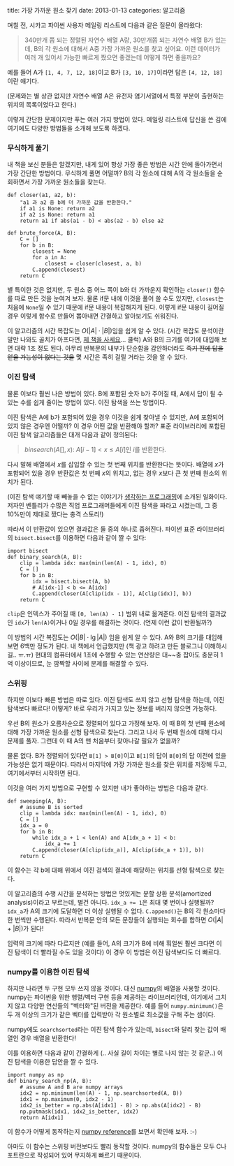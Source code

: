 title: 가장 가까운 원소 찾기
date: 2013-01-13
categories: 알고리즘

며칠 전, 시카고 파이썬 사용자 메일링 리스트에 다음과 같은 질문이 올라왔다:

> 340만개 쯤 되는 정렬된 자연수 배열 A랑, 30만개쯤 되는 자연수 배열 B가 있는데, B의 각 원소에 대해서 A중 가장 가까운 원소를 찾고 싶어요. 이런 데이터가 여러 개 있어서 가능한 빠르게 짰으면 좋겠는데 어떻게 하면 좋을까요?

예를 들어 A가 `[1, 4, 7, 12, 18]`이고 B가 `[3, 10, 17]`이라면 답은 `[4, 12, 18]`이란 얘기다.

(문제와는 별 상관 없지만 자연수 배열 A은 유전자 염기서열에서 특정 부분이 출현하는 위치의 목록이었다고 한다.)

이렇게 간단한 문제이지만 푸는 여러 가지 방법이 있다. 메일링 리스트에 답신을 쓴 김에 여기에도 다양한 방법들을 소개해 보도록 하겠다.

### 무식하게 풀기

내 책을 보신 분들은 알겠지만, 내게 있어 항상 가장 좋은 방법은 시간 안에 돌아가면서 가장 간단한 방법이다. 무식하게 풀면 어떨까? B의 각 원소에 대해 A의 각 원소들을 순회하면서 가장 가까운 원소들을 찾는다.

	def closer(a1, a2, b):
		"a1 과 a2 중 b에 더 가까운 값을 반환한다."
		if a1 is None: return a2
		if a2 is None: return a1
		return a1 if abs(a1 - b) < abs(a2 - b) else a2

	def brute_force(A, B):
		C = []
		for b in B:
			closest = None
			for a in A:
				closest = closer(closest, a, b)
			C.append(closest)
		return C

별 특이한 것은 없지만, 두 원소 중 어느 쪽이 b와 더 가까운지 확인하는 `closer()` 함수를 따로 만든 것을 눈여겨 보자. 물론 if문 내에 이것을 풀어 쓸 수도 있지만, `closest`는 처음에 `None`일 수 있기 때문에 if문 내용이 복잡해지게 된다. 이렇게 if문 내용이 길어질 경우 이렇게 함수로 만들어 뽑아내면 간결하고 알아보기도 쉬워진다.

이 알고리즘의 시간 복잡도는 $O(|A|\cdot|B|)$임을 쉽게 알 수 있다. (시간 복잡도 분석이란 말만 나와도 골치가 아프다면, [제 책을 사세요](http://book.algospot.com/)... 쿨럭) A와 B의 크기를 여기에 대입해 보면 대략 1조 정도 된다. 아무리 반복문의 내부가 단순함을 감안하더라도 <s>죽기 전에 답을 얻을 가능성이 없다는 것을</s> 몇 시간은 족히 걸릴 거라는 것을 알 수 있다.

### 이진 탐색

물론 이보다 훨씬 나은 방법이 있다. B에 포함된 숫자 b가 주어질 때, A에서 답이 될 수 있는 수를 쉽게 줄이는 방법이 있다. 이진 탐색을 쓰는 방법이다.

이진 탐색은 A에 b가 포함되어 있을 경우 이것을 쉽게 찾아낼 수 있지만, A에 포함되어 있지 않은 경우엔 어떨까? 이 경우 어떤 값을 반환해야 할까? 표준 라이브러리에 포함된 이진 탐색 알고리즘들은 대개 다음과 같이 정의된다:

> $binsearch(A[], x)$: $A[i-1] < x \le A[i]$인 $i$를 반환한다.

다시 말해 배열에서 $x$를 삽입할 수 있는 첫 번째 위치를 반환한다는 뜻이다. 배열에 $x$가 포함되어 있을 경우 반환값은 첫 번째 $x$의 위치고, 없는 경우 $x$보다 큰 첫 번째 원소의 위치가 된다.

(이진 탐색 얘기할 때 빼놓을 수 없는 이야기가 [생각하는 프로그래밍](http://www.yes24.com/24/goods/329227?scode=032&OzSrank=1)에 소개된 일화이다. 저자인 벤틀리가 수많은 직업 프로그래머들에게 이진 탐색을 짜라고 시켰는데, 그 중 10%만이 제대로 짰다는 충격 스토리!)

따라서 이 반환값이 있으면 결과값은 둘 중의 하나로 좁혀진다. 파이썬 표준 라이브러리의 `bisect.bisect`를 이용하면 다음과 같이 짤 수 있다:

	import bisect
	def binary_search(A, B):
		clip = lambda idx: max(min(len(A) - 1, idx), 0)
		C = []
		for b in B:
			idx = bisect.bisect(A, b)
			# A[idx-1] < b <= A[idx]
			C.append(closer(A[clip(idx - 1)], A[clip(idx)], b))
		return C

`clip`은 인덱스가 주어질 때 `[0, len(A) - 1]` 범위 내로 옮겨준다. 이진 탐색의 결과값인 `idx`가 `len(A)`이거나 0일 경우를 해결하는 것이다. (언제 이런 값이 반환될까?)

이 방법의 시간 복잡도는 $O\left( |B|\cdot \lg |A| \right)$ 임을 쉽게 알 수 있다. A와 B의 크기를 대입해 보면 6백만 정도가 된다. 내 책에서 언급했지만 (책 광고 하려고 만든 블로그니 이해하시길.. ㅠ.ㅠ) 현대의 컴퓨터에서 1초에 수행할 수 있는 연산량은 대~~충 잡아도 충분히 1억 이상이므로, 눈 깜짝할 사이에 문제를 해결할 수 있다.

### 스위핑

하지만 이보다 빠른 방법은 따로 있다. 이진 탐색도 쓰지 않고 선형 탐색을 하는데, 이진 탐색보다 빠르다! 어떻게? 바로 우리가 가지고 있는 정보를 버리지 않으면 가능하다. 

우선 B의 원소가 오름차순으로 정렬되어 있다고 가정해 보자. 이 때 B의 첫 번째 원소에 대해 가장 가까운 원소를 선형 탐색으로 찾는다. 그리고 나서 두 번째 원소에 대해 다시 문제를 풀자. 그런데 이 때 A의 맨 처음부터 찾아나갈 필요가 없을까? 

물론 없다. B가 정렬되어 있다면 `B[1] > B[0]`이고 `B[1]`의 답이 `B[0]`의 답 이전에 있을 가능성은 없기 때문이다. 따라서 마지막에 가장 가까운 원소를 찾은 위치를 저장해 두고, 여기에서부터 시작하면 된다.

이것을 여러 가지 방법으로 구현할 수 있지만 내가 좋아하는 방법은 다음과 같다.

	def sweeping(A, B):
		# assume B is sorted
		clip = lambda idx: max(min(len(A) - 1, idx), 0)
		C = []
		idx_a = 0
		for b in B:
			while idx_a + 1 < len(A) and A[idx_a + 1] < b:
				idx_a += 1
			C.append(closer(A[clip(idx_a)], A[clip(idx_a + 1)], b))
		return C

이 함수는 각 b에 대해 위에서 이진 검색의 결과에 해당하는 위치를 선형 탐색으로 찾는다. 

이 알고리즘의 수행 시간을 분석하는 방법은 멋있게는 분할 상환 분석(amortized analysis)이라고 부르는데, 별건 아니다. `idx_a += 1`은 최대 몇 번이나 실행될까? `idx_a`가 A의 크기에 도달하면 더 이상 실행될 수 없다. `C.append()`는 B의 각 원소마다 한 번씩만 수행된다. 따라서 반복문 안의 모든 문장들이 실행되는 회수를 합하면 $O(|A|+|B|)$가 된다!

입력의 크기에 따라 다르지만 (예를 들어, A의 크기가 B에 비해 훠얼씬 훨씬 크다면 이진 탐색이 더 빨라질 수도 있을 것이다) 이 경우 이 방법은 이진 탐색보다도 더 빠르다.

### numpy를 이용한 이진 탐색

하지만 나라면 두 구현 모두 쓰지 않을 것이다. 대신 [numpy](http://www.numpy.org/)의 배열을 사용할 것이다. numpy는 파이썬을 위한 행렬/벡터 구현 등을 제공하는 라이브러리인데, 여기에서 그치지 않고 다양한 연산들의 "벡터화"된 버전을 제공한다. 예를 들어 `numpy.minimum()`은 두 개 이상의 크기가 같은 벡터를 입력받아 각 원소별로 최소값을 구해 주는 셈이다.

numpy에도 `searchsorted`라는 이진 탐색 함수가 있는데, `bisect`와 달리 찾는 값이 배열인 경우 배열을 반환한다!

이를 이용하면 다음과 같이 간결하게 (.. 사실 길이 차이는 별로 나지 않는 것 같군..) 이진 탐색을 이용한 답안을 짤 수 있다.

	import numpy as np
	def binary_search_np(A, B):
		# assume A and B are numpy arrays
		idx2 = np.minimum(len(A) - 1, np.searchsorted(A, B)) 
		idx1 = np.maximum(0, idx2 - 1)
		idx2_is_better = np.abs(A[idx1] - B) > np.abs(A[idx2] - B)
		np.putmask(idx1, idx2_is_better, idx2)
		return A[idx1]

이 함수가 어떻게 동작하는지 [numpy reference](http://docs.scipy.org/doc/numpy/reference/)를 보면서 확인해 보자. :-)

아마도 이 함수는 스위핑 버전보다도 빨리 동작할 것이다. numpy의 함수들은 모두 C나 포트란으로 작성되어 있어 무지하게 빠르기 때문이다.

